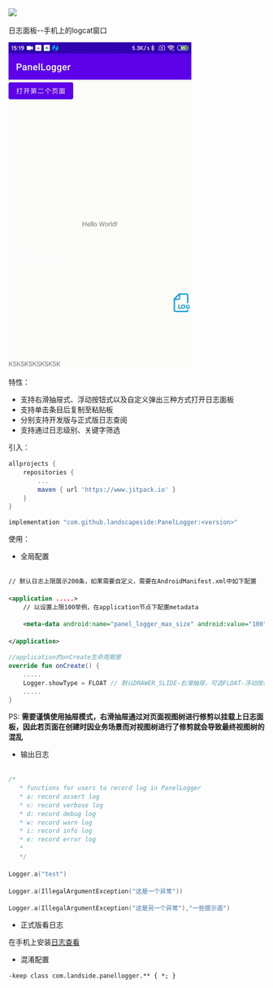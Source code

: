 [![](https://www.jitpack.io/v/landscapeside/PanelLogger.svg)](https://www.jitpack.io/#landscapeside/PanelLogger)

日志面板--手机上的logcat窗口

![交互图.gif](demo.gif)

特性：

* 支持右滑抽屉式、浮动按钮式以及自定义弹出三种方式打开日志面板
* 支持单击条目后复制至粘贴板
* 分别支持开发版与正式版日志查阅
* 支持通过日志级别、关键字筛选

引入：

```groovy
allprojects {
    repositories {
        ...
        maven { url 'https://www.jitpack.io' }
    }
}
```

```groovy
implementation "com.github.landscapeside:PanelLogger:<version>"
```

使用：

* 全局配置

```xml

// 默认日志上限展示200条，如果需要自定义，需要在AndroidManifest.xml中如下配置

<application .....>
    // 以设置上限100举例，在application节点下配置metadata

    <meta-data android:name="panel_logger_max_size" android:value="100" />

</application>

```

```kotlin
//application的onCreate生命周期里
override fun onCreate() {
    .....
    Logger.showType = FLOAT // 默认DRAWER_SLIDE-右滑抽屉，可选FLOAT-浮动按钮和POP_PAGE-自定义弹出
    .....
}
```

PS: **需要谨慎使用抽屉模式，右滑抽屉通过对页面视图树进行修剪以挂载上日志面板，因此若页面在创建时因业务场景而对视图树进行了修剪就会导致最终视图树的混乱**

* 输出日志

```kotlin

/*
   * functions for users to record log in PanelLogger
   * a: record assert log
   * v: record verbose log
   * d: record debug log
   * w: record warn log
   * i: record info log
   * e: record error log
   *
   */

Logger.a("test")

Logger.a(IllegalArgumentException("这是一个异常"))

Logger.a(IllegalArgumentException("这是另一个异常"),"一些提示语")

```

* 正式版看日志

在手机上安装[日志查看](app-display-release.apk)


* 混淆配置

```
-keep class com.landside.panellogger.** { *; }

```
